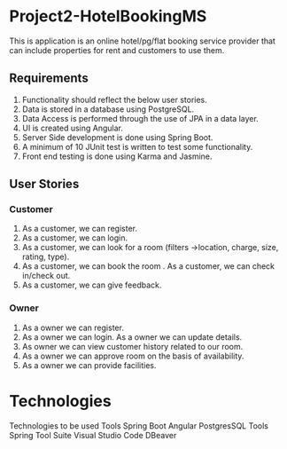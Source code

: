 # Project2-HotelBookingMS
This is application is an online hotel/pg/flat booking service provider that can include properties for rent and customers to use them. 
## Requirements 
1. Functionality should reflect the below user stories. 
2. Data is stored in a database using PostgreSQL. 
3. Data Access is performed through the use of JPA in a data layer. 
4. UI is created using Angular. 
5. Server Side development is done using Spring Boot. 
6. A minimum of 10 JUnit test is written to test some functionality. 
7. Front end testing is done using Karma and Jasmine.
## User Stories
### Customer
1. As a customer, we can register.
2. As a customer, we can login.
3. As a customer, we can look for a room (filters ->location, charge, size, rating, type).
4. As a customer, we can book the room . As a customer, we can check in/check out.
5. As a customer, we can give feedback. 
### Owner
1. As a owner we can register.
2. As a owner we can login. As a owner we can update details.
3. As owner we can view customer history related to our room.
4. As a owner we can approve room on the basis of availability.
5. As a owner we can provide facilities. 
# Technologies
Technologies to be used Tools Spring Boot Angular PostgresSQL Tools Spring Tool Suite Visual Studio Code DBeaver
